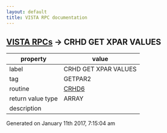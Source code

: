 ```yaml
---
layout: default
title: VISTA RPC documentation
---
```




## [VISTA RPCs](TableOfContent.md) &#8594; CRHD GET XPAR VALUES 

 property | value 
--- | --- 
 label | CRHD GET XPAR VALUES
 tag | GETPAR2
 routine | [CRHD6](http://code.osehra.org/dox/Routine_CRHD6_source.html)
 return value type | ARRAY
 description | 




 Generated on January 11th 2017, 7:15:04 am